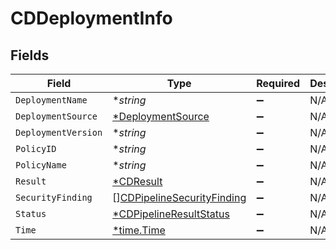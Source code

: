 # CDDeploymentInfo


## Fields

| Field                                                                           | Type                                                                            | Required                                                                        | Description                                                                     |
| ------------------------------------------------------------------------------- | ------------------------------------------------------------------------------- | ------------------------------------------------------------------------------- | ------------------------------------------------------------------------------- |
| `DeploymentName`                                                                | **string*                                                                       | :heavy_minus_sign:                                                              | N/A                                                                             |
| `DeploymentSource`                                                              | [*DeploymentSource](../../models/shared/deploymentsource.md)                    | :heavy_minus_sign:                                                              | N/A                                                                             |
| `DeploymentVersion`                                                             | **string*                                                                       | :heavy_minus_sign:                                                              | N/A                                                                             |
| `PolicyID`                                                                      | **string*                                                                       | :heavy_minus_sign:                                                              | N/A                                                                             |
| `PolicyName`                                                                    | **string*                                                                       | :heavy_minus_sign:                                                              | N/A                                                                             |
| `Result`                                                                        | [*CDResult](../../models/shared/cdresult.md)                                    | :heavy_minus_sign:                                                              | N/A                                                                             |
| `SecurityFinding`                                                               | [][CDPipelineSecurityFinding](../../models/shared/cdpipelinesecurityfinding.md) | :heavy_minus_sign:                                                              | N/A                                                                             |
| `Status`                                                                        | [*CDPipelineResultStatus](../../models/shared/cdpipelineresultstatus.md)        | :heavy_minus_sign:                                                              | N/A                                                                             |
| `Time`                                                                          | [*time.Time](https://pkg.go.dev/time#Time)                                      | :heavy_minus_sign:                                                              | N/A                                                                             |